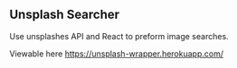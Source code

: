 ## Unsplash Searcher

Use unsplashes API and React to preform image searches.

Viewable here https://unsplash-wrapper.herokuapp.com/
